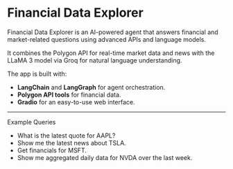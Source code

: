 # Financial Data Explorer

Financial Data Explorer is an AI-powered agent that answers financial and market-related questions using advanced APIs and language models.

It combines the Polygon API for real-time market data and news with the LLaMA 3 model via Groq for natural language understanding.

The app is built with:
- **LangChain** and **LangGraph** for agent orchestration.
- **Polygon API tools** for financial data.
- **Gradio** for an easy-to-use web interface.

---
Example Queries
- What is the latest quote for AAPL?
- Show me the latest news about TSLA.
- Get financials for MSFT.
- Show me aggregated daily data for NVDA over the last week.


